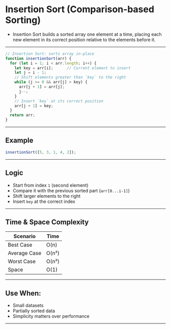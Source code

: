 # Insertion Sort (Comparison-based Sorting)

- Insertion Sort builds a sorted array one element at a time, placing each new element in its correct position relative to the elements before it.

---

```js
// Insertion Sort: sorts array in-place
function insertionSort(arr) {
  for (let i = 1; i < arr.length; i++) {
    let key = arr[i];      // Current element to insert
    let j = i - 1;
    // Shift elements greater than `key` to the right
    while (j >= 0 && arr[j] > key) {
      arr[j + 1] = arr[j];
      j--;
    }
    // Insert `key` at its correct position
    arr[j + 1] = key;
  }
  return arr;
}
```

---

##  Example

```js
insertionSort([5, 3, 1, 4, 2]); 
```

---

##  Logic

- Start from index `1` (second element)
- Compare it with the previous sorted part (`arr[0...i-1]`)
- Shift larger elements to the right
- Insert `key` at the correct index

---

##  Time & Space Complexity

| Scenario     | Time       |
|--------------|------------|
| Best Case    | O(n)       | (Already sorted)
| Average Case | O(n²)      |
| Worst Case   | O(n²)      |
| Space        | O(1)       | In-place sorting

---

##  Use When:

- Small datasets
- Partially sorted data
- Simplicity matters over performance

---